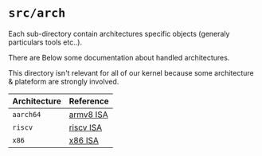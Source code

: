 `src/arch`
===========

Each sub-directory contain architectures specific objects (generaly particulars tools etc..).

There are Below some documentation about handled architectures.

This directory isn't relevant for all of our kernel because some architecture & plateform are strongly involved.

| Architecture       | Reference                                                                                                                                    |
|--------------------|----------------------------------------------------------------------------------------------------------------------------------------------|
| `aarch64`          | [armv8 ISA](https://www.scss.tcd.ie/~waldroj/3d1/arm_arm.pdf)                                                                                |
| `riscv`            | [riscv ISA](https://content.riscv.org/wp-content/uploads/2017/05/riscv-privileged-v1.10.pdf)                                                 |
| `x86`              | [x86 ISA](https://www.intel.fr/content/www/fr/fr/architecture-and-technology/64-ia-32-architectures-software-developer-vol-1-manual.html)    |
